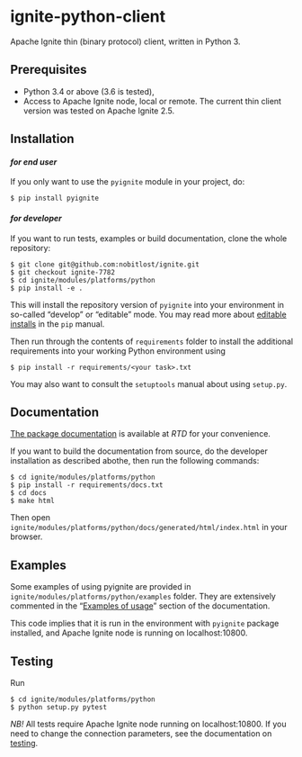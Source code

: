 # ignite-python-client
Apache Ignite thin (binary protocol) client, written in Python 3.

## Prerequisites

- Python 3.4 or above (3.6 is tested),
- Access to Apache Ignite node, local or remote. The current thin client
  version was tested on Apache Ignite 2.5.

## Installation

#### *for end user*
If you only want to use the `pyignite` module in your project, do:
```
$ pip install pyignite
```

#### *for developer*
If you want to run tests, examples or build documentation, clone
the whole repository:
```
$ git clone git@github.com:nobitlost/ignite.git
$ git checkout ignite-7782
$ cd ignite/modules/platforms/python
$ pip install -e .
```

This will install the repository version of `pyignite` into your environment
in so-called “develop” or “editable” mode. You may read more about
[editable installs](https://pip.pypa.io/en/stable/reference/pip_install/#editable-installs)
in the `pip` manual.

Then run through the contents of `requirements` folder to install
the additional requirements into your working Python environment using
```
$ pip install -r requirements/<your task>.txt
```

You may also want to consult the `setuptools` manual about using `setup.py`.

## Documentation
[The package documentation](https://apache-ignite-binary-protocol-client.readthedocs.io)
is available at *RTD* for your convenience.

If you want to build the documentation from source, do the developer
installation as described abothe, then run the following commands:
```
$ cd ignite/modules/platforms/python
$ pip install -r requirements/docs.txt
$ cd docs
$ make html
```

Then open `ignite/modules/platforms/python/docs/generated/html/index.html`
in your browser.

## Examples
Some examples of using pyignite are provided in
`ignite/modules/platforms/python/examples` folder. They are extensively
commented in the
“[Examples of usage](https://apache-ignite-binary-protocol-client.readthedocs.io/en/latest/examples.html)”
section of the documentation.

This code implies that it is run in the environment with `pyignite` package
installed, and Apache Ignite node is running on localhost:10800.

## Testing
Run
```
$ cd ignite/modules/platforms/python
$ python setup.py pytest
```

*NB!* All tests require Apache Ignite node running on localhost:10800.
If you need to change the connection parameters, see the documentation on
[testing](https://apache-ignite-binary-protocol-client.readthedocs.io/en/latest/readme.html#testing).
